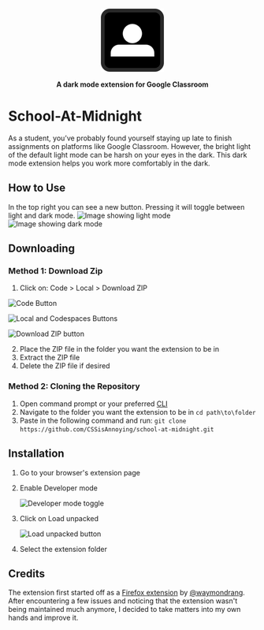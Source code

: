 <p align="center">
  <img src="https://github.com/CSSisAnnoying/school-at-midnight/blob/main/Icons/128x128.png?raw=true" />
</p>

<b>
  <p align="center">A dark mode extension for Google Classroom</p>
</b>

# School-At-Midnight

As a student, you’ve probably found yourself staying up late to finish assignments on platforms like Google Classroom. However, the bright light of the default light mode can be harsh on your eyes in the dark. This dark mode extension helps you work more comfortably in the dark.

## How to Use

In the top right you can see a new button. Pressing it will toggle between light and dark mode.
![Image showing light mode](https://github.com/user-attachments/assets/f525db8a-6544-4930-96c4-8583e8a1c403)
![Image showing dark mode](https://github.com/user-attachments/assets/fc02e26a-9f2f-4371-acd7-410c691a7eb2)

## Downloading

### Method 1: Download Zip
  1. Click on: Code > Local > Download ZIP

  ![Code Button](https://github.com/user-attachments/assets/acd398c7-fffa-49d2-9f17-d7043544c999)

  ![Local and Codespaces Buttons](https://github.com/user-attachments/assets/e0e99763-5f73-4bfa-9da8-f5ae144e9d12)

  ![Download ZIP button](https://github.com/user-attachments/assets/1c6ad4f4-08cf-4d66-9050-8366d8b08823)

  2. Place the ZIP file in the folder you want the extension to be in
  3. Extract the ZIP file
  4. Delete the ZIP file if desired
### Method 2: Cloning the Repository
  1. Open command prompt or your preferred [CLI](## "Command Line Interface")
  2. Navigate to the folder you want the extension to be in ```cd path\to\folder```
  3. Paste in the following command and run: ```git clone https://github.com/CSSisAnnoying/school-at-midnight.git```

## Installation
  1. Go to your browser's extension page
  2. Enable Developer mode

     ![Developer mode toggle](https://github.com/user-attachments/assets/4d784c2d-834b-4456-abfa-2cb290f014f4)

  4. Click on Load unpacked

     ![Load unpacked button](https://github.com/user-attachments/assets/0c40092c-d1ae-4ec5-ac4d-263fffa41d3b)

  5. Select the extension folder

## Credits
The extension first started off as a [Firefox extension](https://addons.mozilla.org/en-US/firefox/addon/very-cool-dark-mode/) by [@waymondrang](https://github.com/waymondrang). After encountering a few issues and noticing that the extension wasn't being maintained much anymore, I decided to take matters into my own hands and improve it.

